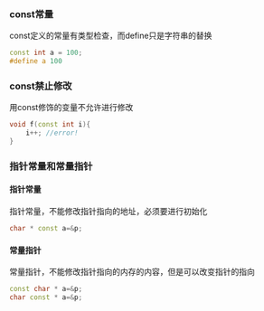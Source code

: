 ### const常量
const定义的常量有类型检查，而define只是字符串的替换
```c++
const int a = 100;
#define a 100
```
### const禁止修改
用const修饰的变量不允许进行修改
```cpp
void f(const int i){
    i++; //error!
}
```
### 指针常量和常量指针
#### 指针常量
指针常量，不能修改指针指向的地址，必须要进行初始化
```c++
char * const a=&p; 
```
#### 常量指针
常量指针，不能修改指针指向的内存的内容，但是可以改变指针的指向
```c++
const char * a=&p;
char const * a=&p;
```